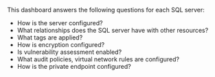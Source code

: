 This dashboard answers the following questions for each SQL server:

- How is the server configured?
- What relationships does the SQL server have with other resources?
- What tags are applied?
- How is encryption configured?
- Is vulnerability assessment enabled?
- What audit policies, virtual network rules are configured?
- How is the private endpoint configured?
